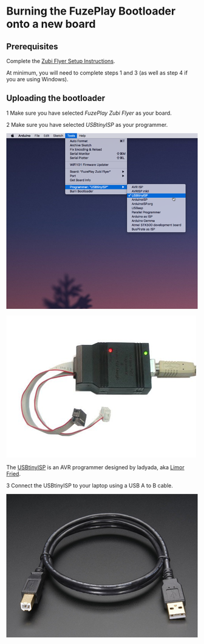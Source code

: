 # Burning the FuzePlay Bootloader onto a new board

## Prerequisites
Complete the [Zubi Flyer Setup Instructions](https://github.com/fuzeplay/flyer-dev-env-setup-instructions/blob/master/README.md).

At minimum, you will need to complete steps 1 and 3 (as well as step 4 if you are using Windows).

## Uploading the bootloader

1 Make sure you have selected *FuzePlay Zubi Flyer* as your board.

2 Make sure you have selected *USBtinyISP* as your programmer.

![Select the USBtinyISP](https://github.com/fuzeplay/flyer-dev-env-setup-instructions/blob/master/images/select_usb_tiny_isp.png?raw=true!)

![The USBtinyISP](https://github.com/fuzeplay/flyer-dev-env-setup-instructions/blob/master/images/usb_tiny_isp.jpg?raw=true)

The [USBtinyISP](https://learn.adafruit.com/usbtinyisp) is an AVR programmer designed by ladyada, aka [Limor Fried](https://en.wikipedia.org/wiki/Limor_Fried).

3 Connect the USBtinyISP to your laptop using a USB A to B cable.

![The Cable](https://github.com/fuzeplay/flyer-dev-env-setup-instructions/blob/master/images/usb_tiny_cable.jpg?raw=true)


